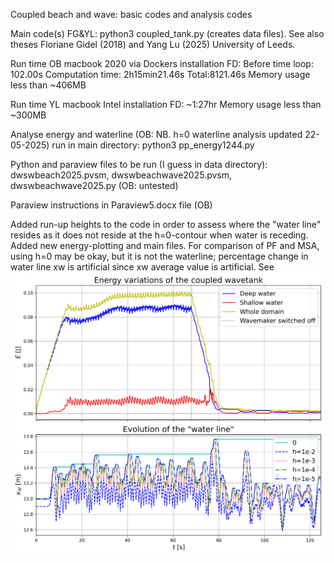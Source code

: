 Coupled beach and wave: basic codes and analysis codes

Main code(s) FG&YL: python3 coupled_tank.py (creates data files).
See also theses Floriane Gidel (2018) and Yang Lu (2025) University of Leeds.

Run time OB macbook 2020 via Dockers installation FD: Before time loop: 102.00s Computation time: 2h15min21.46s Total:8121.46s Memory usage less than ~406MB

Run time YL macbook Intel installation FD: ~1:27hr Memory usage less than ~300MB

Analyse energy and waterline (OB: NB. h=0 waterline analysis updated 22-05-2025) run in main directory: python3 pp_energy1244.py 

Python and paraview files to be run (I guess in data directory): dwswbeach2025.pvsm, dwswbeachwave2025.pvsm, dwswbeachwave2025.py (OB: untested)

Paraview instructions in Paraview5.docx file (OB)

Added run-up heights to the code in order to assess where the "water line" resides as it does not reside at the h=0-contour when water is receding. Added new energy-plotting and main files. For comparison of PF and MSA, using h=0 may be okay, but it is not the waterline; percentage change in water line xw is artificial since xw average value is artificial. See !["Water line" proxy's](energy_and_xw.png)
